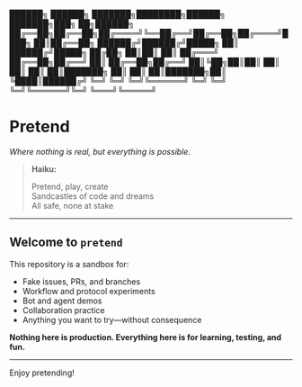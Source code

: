 ██████╗ ██████╗ ███████╗████████╗██████╗ ███████╗███╗   ██╗██████╗ 
██╔══██╗██╔══██╗██╔════╝╚══██╔══╝██╔══██╗██╔════╝████╗  ██║██╔══██╗
██████╔╝██████╔╝█████╗     ██║   ██████╔╝█████╗  ██╔██╗ ██║██║  ██║
██╔═══╝ ██╔══██╗██╔══╝     ██║   ██╔══██╗██╔══╝  ██║╚██╗██║██║  ██║
██║     ██║  ██║███████╗   ██║   ██║  ██║███████╗██║ ╚████║██████╔╝
╚═╝     ╚═╝  ╚═╝╚══════╝   ╚═╝   ╚═╝  ╚═╝╚══════╝╚═╝  ╚═══╝╚═════╝ 

# Pretend
*Where nothing is real, but everything is possible.*

> **Haiku:**
>
> Pretend, play, create  
> Sandcastles of code and dreams  
> All safe, none at stake

---

## Welcome to `pretend`

This repository is a sandbox for:
- Fake issues, PRs, and branches
- Workflow and protocol experiments
- Bot and agent demos
- Collaboration practice
- Anything you want to try—without consequence

**Nothing here is production. Everything here is for learning, testing, and fun.**

---

Enjoy pretending!
